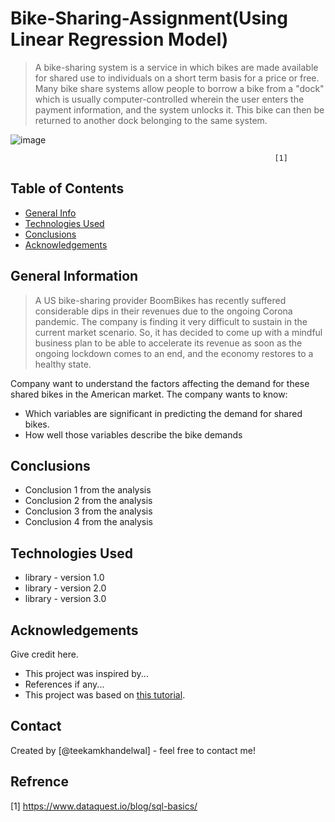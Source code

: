 # Bike-Sharing-Assignment(Using Linear Regression Model)
> A bike-sharing system is a service in which bikes are made available for shared use to individuals on a short term basis for a price or free. Many bike share systems allow people to borrow a bike from a "dock" which is usually computer-controlled wherein the user enters the payment information, and the system unlocks it. This bike can then be returned to another dock belonging to the same system.

![image](https://user-images.githubusercontent.com/72481400/224473911-b55c1943-e60c-4d79-8d4b-db70e15f9459.png)

                                                               [1]


## Table of Contents
* [General Info](#general-information)
* [Technologies Used](#technologies-used)
* [Conclusions](#conclusions)
* [Acknowledgements](#acknowledgements)



## General Information
> A US bike-sharing provider BoomBikes has recently suffered considerable dips in their revenues due to the ongoing Corona pandemic. The company is finding it very difficult to sustain in the current market scenario. So, it has decided to come up with a mindful business plan to be able to accelerate its revenue as soon as the ongoing lockdown comes to an end, and the economy restores to a healthy state. 

Company want to understand the factors affecting the demand for these shared bikes in the American market. The company wants to know:

- Which variables are significant in predicting the demand for shared bikes.
- How well those variables describe the bike demands


## Conclusions
- Conclusion 1 from the analysis
- Conclusion 2 from the analysis
- Conclusion 3 from the analysis
- Conclusion 4 from the analysis



## Technologies Used
- library - version 1.0
- library - version 2.0
- library - version 3.0

<!-- As the libraries versions keep on changing, it is recommended to mention the version of library used in this project -->

## Acknowledgements
Give credit here.
- This project was inspired by...
- References if any...
- This project was based on [this tutorial](https://www.example.com).


## Contact
Created by [@teekamkhandelwal] - feel free to contact me!

## Refrence
[1] https://www.dataquest.io/blog/sql-basics/


<!-- Optional -->
<!-- ## License -->
<!-- This project is open source and available under the [MIT License](). -->


